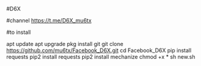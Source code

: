 #D6X

#channel 
https://t.me/D6X_mu6tx

#to install

apt update
 apt upgrade
 pkg install git
git clone https://github.com/mu6tx/Facebook_D6X.git
cd Facebook_D6X 
 pip install requests
pip2 install requests
pip2 install mechanize
 chmod +x *
sh new.sh